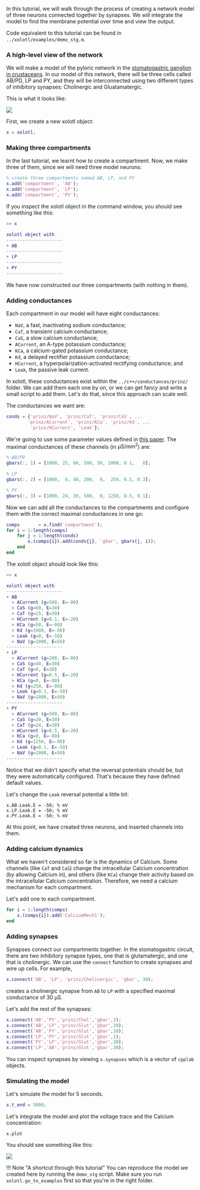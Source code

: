 In this tutorial, we will walk through the process of creating a network model of three neurons connected together by synapses. We will integrate the model to find the membrane potential over time and view the output.

Code equivalent to this tutorial can be found in `../xolotl/examples/demo_stg.m`.

### A high-level view of the network

We will make a model of the pyloric network in the [stomatogastric ganglion in crustaceans](http://www.scholarpedia.org/article/Stomatogastric_ganglion). In our model of this network, there will be three cells called AB/PD, LP and PY, and they will be interconnected using two different types of inhibitory synapses: Cholinergic and Gluatamatergic. 

This is what it looks like:

![](../images/pyloric-network.png)

First, we create a new xolotl object:

```matlab
x = xolotl;
```

### Making three compartments

In the last tutorial, we learnt how to create a compartment. Now, we make three of them, since we will need three model neurons:

```matlab
% create three compartments named AB, LP, and PY
x.add('compartment', 'AB');
x.add('compartment', 'LP');
x.add('compartment', 'PY');
```

If you inspect the xolotl object in the command window, you should see something like this:

```matlab
>> x

xolotl object with
---------------------
+ AB  
---------------------
+ LP  
---------------------
+ PY  
---------------------
```

We have now constructed our three compartments (with nothing in them).

### Adding conductances 

Each compartment in our model will have eight conductances:

* `NaV`, a fast, inactivating sodium conductance;
* `CaT`, a transient calcium conductance;
* `CaS`, a slow calcium conductance;
* `ACurrent`, an A-type potassium conductance;
* `KCa`, a calcium-gated potassium conductance;
* `Kd`, a delayed rectifier potassium conductance;
* `HCurrent`, a hyperpolarization-activated rectifying conductance; and
* `Leak`, the passive leak current.

In xolotl, these conductances exist within the `../c++/conductances/prinz/` folder. We can add them each one by on, or we can get fancy and write a small script to add them. Let's do that, since this approach can scale well. 

The conductances we want are:

```matlab
conds = {'prinz/NaV', 'prinz/CaT', 'prinz/CaS', ...
        'prinz/ACurrent', 'prinz/KCa', 'prinz/Kd', ...
         'prinz/HCurrent', 'Leak'};
```

We're going to use some parameter values defined in [this paper](https://www.nature.com/articles/nn1352). The maximal conductances of these channels (in $\mathrm{\mu S / mm^2}$) are:

```matlab
% AB/PD
gbars(:, 1) = [1000, 25, 60, 500, 50, 1000, 0.1,   0];

% LP
gbars(:, 2) = [1000,  0, 40, 200,  0,  250, 0.5, 0.3];

% PY
gbars(:, 3) = [1000, 24, 20, 500,  0, 1250, 0.5, 0.1];
```

Now we can add all the conductances to the compartments and configure them with the correct maximal conductances in one go:

```matlab
comps		= x.find('compartment');
for i = 1:length(comps)
	for j = 1:length(conds)
		x.(comps{i}).add(conds{j}, 'gbar', gbars(j, i));
	end
end
```

The xolotl object should look like this:

```matlab
>> x

xolotl object with
---------------------
+ AB  
  > ACurrent (g=500, E=-80)
  > CaS (g=60, E=30)
  > CaT (g=25, E=30)
  > HCurrent (g=0.1, E=-20)
  > KCa (g=50, E=-80)
  > Kd (g=1000, E=-80)
  > Leak (g=0, E=-50)
  > NaV (g=1000, E=50)
---------------------
+ LP  
  > ACurrent (g=200, E=-80)
  > CaS (g=40, E=30)
  > CaT (g=0, E=30)
  > HCurrent (g=0.5, E=-20)
  > KCa (g=0, E=-80)
  > Kd (g=250, E=-80)
  > Leak (g=0.3, E=-50)
  > NaV (g=1000, E=50)
---------------------
+ PY  
  > ACurrent (g=500, E=-80)
  > CaS (g=20, E=30)
  > CaT (g=24, E=30)
  > HCurrent (g=0.5, E=-20)
  > KCa (g=0, E=-80)
  > Kd (g=1250, E=-80)
  > Leak (g=0.1, E=-50)
  > NaV (g=1000, E=50)
---------------------
```

Notice that we didn't specify what the reversal potentials should be, but they were automatically configured. That's because they have defined default values. 

Let's change the `Leak` reversal potential a little bit:

```
x.AB.Leak.E = -50; % mV
x.LP.Leak.E = -50; % mV
x.PY.Leak.E = -50; % mV
```

At this point, we have created three neurons, and inserted channels into them. 

### Adding calcium dynamics

What we haven't considered so far is the dynamics of Calcium. Some channels (like `CaT` and `CaS`) change the intracellular Calcium concentration (by allowing Calcium in), and others (like `KCa`) change their activity based on the intracellular Calcium concentration. Therefore, we need a calcium mechanism for each compartment.

Let's add one to each compartment.

```matlab
for i = 1:length(comps)
	x.(comps{i}).add('CalciumMech1');
end
```

### Adding synapses

Synapses connect our compartments together. In the stomatogastric circuit, there are two inhibitory synapse types, one that is glutamatergic, and one that is cholinergic. We can use the `connect` function to create synapses and wire up cells. For example,

```matlab
x.connect('AB', 'LP', 'prinz/Cholinergic', 'gbar', 30);
```
creates a cholinergic synapse from `AB` to `LP` with a specified maximal conductance of $30~\mathrm{\mu S}$.

Let's add the rest of the synapses:

```matlab
x.connect('AB','PY','prinz/Chol','gbar',3);
x.connect('AB','LP','prinz/Glut','gbar',30);
x.connect('AB','PY','prinz/Glut','gbar',10);
x.connect('LP','PY','prinz/Glut','gbar',1);
x.connect('PY','LP','prinz/Glut','gbar',30);
x.connect('LP','AB','prinz/Glut','gbar',30);
```

You can inspect synapses by viewing `x.synapses` which is a vector of `cpplab` objects.

### Simulating the model

Let's simulate the model for 5 seconds.

```matlab
x.t_end = 5000;
```

Let's integrate the model and plot the voltage trace and the Calcium concentration:

```
x.plot
```

You should see something like this:

![](../images/stg-trace.png)

!!! Note "A shortcut through this tutorial"
    You can reproduce the model we created here by running the `demo_stg` script. Make sure you run `xolotl.go_to_examples` first so that you're in the right folder. 